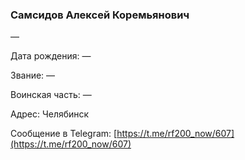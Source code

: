 ### Самсидов Алексей Коремьянович

—

Дата рождения: —

Звание: —

Воинская часть: —

Адрес: Челябинск

Сообщение в Telegram: [https://t.me/rf200_now/607](https://t.me/rf200_now/607)
